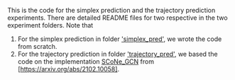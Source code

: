 This is the code for the simplex prediction and the trajectory prediction experiments. There are detailed README files for two respective in the two experiment folders. Note that  

1. For the simplex prediction in folder ['simplex_pred'](./simplex_pred/), we wrote the code from scratch.
2. For the trajectory prediction in folder ['trajectory_pred'](./trajectory_pred/), we based the code on the implementation [SCoNe_GCN](https://github.com/nglaze00/SCoNe_GCN) from [https://arxiv.org/abs/2102.10058].
